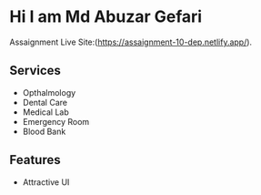# Hi I am Md Abuzar Gefari
Assaignment Live Site:(https://assaignment-10-dep.netlify.app/).





## Services

- Opthalmology
- Dental Care
- Medical Lab
- Emergency Room
- Blood Bank

## Features
- Attractive UI
